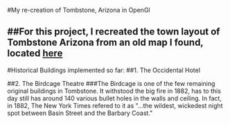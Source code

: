 #My re-creation of Tombstone, Arizona in OpenGl
##
##For this project, I recreated the town layout of Tombstone Arizona from an old map I found, located [here](https://upload.wikimedia.org/wikipedia/commons/3/30/Tombstone_fire_insurance_map_1888.jpg)
---
#Historical Buildings implemented so far:
##1. The Occidental Hotel


##2. The Birdcage Theatre
###The Birdcage is one of the few remaining original buildings in Tombstone. It withstood the big fire in 1882, has to this day still has around 140 various bullet holes in the walls and ceiling. In fact, in 1882, The New York Times refered to it as "...the wildest, wickedest night spot between Basin Street and the Barbary Coast." 
